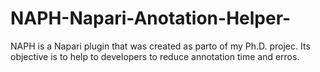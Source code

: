 # NAPH-Napari-Anotation-Helper-
NAPH  is a Napari plugin that was created as parto of my Ph.D. projec. Its objective is to help to developers to reduce annotation time and erros. 
